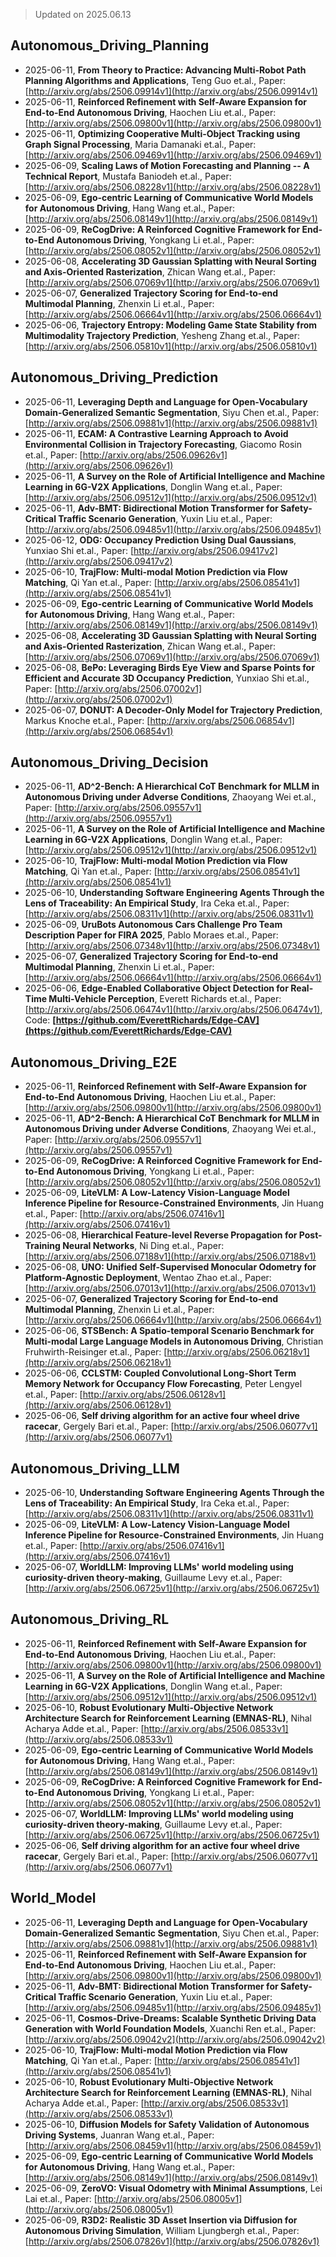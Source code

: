 > Updated on 2025.06.13

## Autonomous_Driving_Planning

- 2025-06-11, **From Theory to Practice: Advancing Multi-Robot Path Planning Algorithms and Applications**, Teng Guo et.al., Paper: [http://arxiv.org/abs/2506.09914v1](http://arxiv.org/abs/2506.09914v1)
- 2025-06-11, **Reinforced Refinement with Self-Aware Expansion for End-to-End Autonomous Driving**, Haochen Liu et.al., Paper: [http://arxiv.org/abs/2506.09800v1](http://arxiv.org/abs/2506.09800v1)
- 2025-06-11, **Optimizing Cooperative Multi-Object Tracking using Graph Signal Processing**, Maria Damanaki et.al., Paper: [http://arxiv.org/abs/2506.09469v1](http://arxiv.org/abs/2506.09469v1)
- 2025-06-09, **Scaling Laws of Motion Forecasting and Planning -- A Technical Report**, Mustafa Baniodeh et.al., Paper: [http://arxiv.org/abs/2506.08228v1](http://arxiv.org/abs/2506.08228v1)
- 2025-06-09, **Ego-centric Learning of Communicative World Models for Autonomous Driving**, Hang Wang et.al., Paper: [http://arxiv.org/abs/2506.08149v1](http://arxiv.org/abs/2506.08149v1)
- 2025-06-09, **ReCogDrive: A Reinforced Cognitive Framework for End-to-End Autonomous Driving**, Yongkang Li et.al., Paper: [http://arxiv.org/abs/2506.08052v1](http://arxiv.org/abs/2506.08052v1)
- 2025-06-08, **Accelerating 3D Gaussian Splatting with Neural Sorting and Axis-Oriented Rasterization**, Zhican Wang et.al., Paper: [http://arxiv.org/abs/2506.07069v1](http://arxiv.org/abs/2506.07069v1)
- 2025-06-07, **Generalized Trajectory Scoring for End-to-end Multimodal Planning**, Zhenxin Li et.al., Paper: [http://arxiv.org/abs/2506.06664v1](http://arxiv.org/abs/2506.06664v1)
- 2025-06-06, **Trajectory Entropy: Modeling Game State Stability from Multimodality Trajectory Prediction**, Yesheng Zhang et.al., Paper: [http://arxiv.org/abs/2506.05810v1](http://arxiv.org/abs/2506.05810v1)

## Autonomous_Driving_Prediction

- 2025-06-11, **Leveraging Depth and Language for Open-Vocabulary Domain-Generalized Semantic Segmentation**, Siyu Chen et.al., Paper: [http://arxiv.org/abs/2506.09881v1](http://arxiv.org/abs/2506.09881v1)
- 2025-06-11, **ECAM: A Contrastive Learning Approach to Avoid Environmental Collision in Trajectory Forecasting**, Giacomo Rosin et.al., Paper: [http://arxiv.org/abs/2506.09626v1](http://arxiv.org/abs/2506.09626v1)
- 2025-06-11, **A Survey on the Role of Artificial Intelligence and Machine Learning in 6G-V2X Applications**, Donglin Wang et.al., Paper: [http://arxiv.org/abs/2506.09512v1](http://arxiv.org/abs/2506.09512v1)
- 2025-06-11, **Adv-BMT: Bidirectional Motion Transformer for Safety-Critical Traffic Scenario Generation**, Yuxin Liu et.al., Paper: [http://arxiv.org/abs/2506.09485v1](http://arxiv.org/abs/2506.09485v1)
- 2025-06-12, **ODG: Occupancy Prediction Using Dual Gaussians**, Yunxiao Shi et.al., Paper: [http://arxiv.org/abs/2506.09417v2](http://arxiv.org/abs/2506.09417v2)
- 2025-06-10, **TrajFlow: Multi-modal Motion Prediction via Flow Matching**, Qi Yan et.al., Paper: [http://arxiv.org/abs/2506.08541v1](http://arxiv.org/abs/2506.08541v1)
- 2025-06-09, **Ego-centric Learning of Communicative World Models for Autonomous Driving**, Hang Wang et.al., Paper: [http://arxiv.org/abs/2506.08149v1](http://arxiv.org/abs/2506.08149v1)
- 2025-06-08, **Accelerating 3D Gaussian Splatting with Neural Sorting and Axis-Oriented Rasterization**, Zhican Wang et.al., Paper: [http://arxiv.org/abs/2506.07069v1](http://arxiv.org/abs/2506.07069v1)
- 2025-06-08, **BePo: Leveraging Birds Eye View and Sparse Points for Efficient and Accurate 3D Occupancy Prediction**, Yunxiao Shi et.al., Paper: [http://arxiv.org/abs/2506.07002v1](http://arxiv.org/abs/2506.07002v1)
- 2025-06-07, **DONUT: A Decoder-Only Model for Trajectory Prediction**, Markus Knoche et.al., Paper: [http://arxiv.org/abs/2506.06854v1](http://arxiv.org/abs/2506.06854v1)

## Autonomous_Driving_Decision

- 2025-06-11, **AD^2-Bench: A Hierarchical CoT Benchmark for MLLM in Autonomous Driving under Adverse Conditions**, Zhaoyang Wei et.al., Paper: [http://arxiv.org/abs/2506.09557v1](http://arxiv.org/abs/2506.09557v1)
- 2025-06-11, **A Survey on the Role of Artificial Intelligence and Machine Learning in 6G-V2X Applications**, Donglin Wang et.al., Paper: [http://arxiv.org/abs/2506.09512v1](http://arxiv.org/abs/2506.09512v1)
- 2025-06-10, **TrajFlow: Multi-modal Motion Prediction via Flow Matching**, Qi Yan et.al., Paper: [http://arxiv.org/abs/2506.08541v1](http://arxiv.org/abs/2506.08541v1)
- 2025-06-10, **Understanding Software Engineering Agents Through the Lens of Traceability: An Empirical Study**, Ira Ceka et.al., Paper: [http://arxiv.org/abs/2506.08311v1](http://arxiv.org/abs/2506.08311v1)
- 2025-06-09, **UruBots Autonomous Cars Challenge Pro Team Description Paper for FIRA 2025**, Pablo Moraes et.al., Paper: [http://arxiv.org/abs/2506.07348v1](http://arxiv.org/abs/2506.07348v1)
- 2025-06-07, **Generalized Trajectory Scoring for End-to-end Multimodal Planning**, Zhenxin Li et.al., Paper: [http://arxiv.org/abs/2506.06664v1](http://arxiv.org/abs/2506.06664v1)
- 2025-06-06, **Edge-Enabled Collaborative Object Detection for Real-Time Multi-Vehicle Perception**, Everett Richards et.al., Paper: [http://arxiv.org/abs/2506.06474v1](http://arxiv.org/abs/2506.06474v1), Code: **[https://github.com/EverettRichards/Edge-CAV](https://github.com/EverettRichards/Edge-CAV)**

## Autonomous_Driving_E2E

- 2025-06-11, **Reinforced Refinement with Self-Aware Expansion for End-to-End Autonomous Driving**, Haochen Liu et.al., Paper: [http://arxiv.org/abs/2506.09800v1](http://arxiv.org/abs/2506.09800v1)
- 2025-06-11, **AD^2-Bench: A Hierarchical CoT Benchmark for MLLM in Autonomous Driving under Adverse Conditions**, Zhaoyang Wei et.al., Paper: [http://arxiv.org/abs/2506.09557v1](http://arxiv.org/abs/2506.09557v1)
- 2025-06-09, **ReCogDrive: A Reinforced Cognitive Framework for End-to-End Autonomous Driving**, Yongkang Li et.al., Paper: [http://arxiv.org/abs/2506.08052v1](http://arxiv.org/abs/2506.08052v1)
- 2025-06-09, **LiteVLM: A Low-Latency Vision-Language Model Inference Pipeline for Resource-Constrained Environments**, Jin Huang et.al., Paper: [http://arxiv.org/abs/2506.07416v1](http://arxiv.org/abs/2506.07416v1)
- 2025-06-08, **Hierarchical Feature-level Reverse Propagation for Post-Training Neural Networks**, Ni Ding et.al., Paper: [http://arxiv.org/abs/2506.07188v1](http://arxiv.org/abs/2506.07188v1)
- 2025-06-08, **UNO: Unified Self-Supervised Monocular Odometry for Platform-Agnostic Deployment**, Wentao Zhao et.al., Paper: [http://arxiv.org/abs/2506.07013v1](http://arxiv.org/abs/2506.07013v1)
- 2025-06-07, **Generalized Trajectory Scoring for End-to-end Multimodal Planning**, Zhenxin Li et.al., Paper: [http://arxiv.org/abs/2506.06664v1](http://arxiv.org/abs/2506.06664v1)
- 2025-06-06, **STSBench: A Spatio-temporal Scenario Benchmark for Multi-modal Large Language Models in Autonomous Driving**, Christian Fruhwirth-Reisinger et.al., Paper: [http://arxiv.org/abs/2506.06218v1](http://arxiv.org/abs/2506.06218v1)
- 2025-06-06, **CCLSTM: Coupled Convolutional Long-Short Term Memory Network for Occupancy Flow Forecasting**, Peter Lengyel et.al., Paper: [http://arxiv.org/abs/2506.06128v1](http://arxiv.org/abs/2506.06128v1)
- 2025-06-06, **Self driving algorithm for an active four wheel drive racecar**, Gergely Bari et.al., Paper: [http://arxiv.org/abs/2506.06077v1](http://arxiv.org/abs/2506.06077v1)

## Autonomous_Driving_LLM

- 2025-06-10, **Understanding Software Engineering Agents Through the Lens of Traceability: An Empirical Study**, Ira Ceka et.al., Paper: [http://arxiv.org/abs/2506.08311v1](http://arxiv.org/abs/2506.08311v1)
- 2025-06-09, **LiteVLM: A Low-Latency Vision-Language Model Inference Pipeline for Resource-Constrained Environments**, Jin Huang et.al., Paper: [http://arxiv.org/abs/2506.07416v1](http://arxiv.org/abs/2506.07416v1)
- 2025-06-07, **WorldLLM: Improving LLMs' world modeling using curiosity-driven theory-making**, Guillaume Levy et.al., Paper: [http://arxiv.org/abs/2506.06725v1](http://arxiv.org/abs/2506.06725v1)

## Autonomous_Driving_RL

- 2025-06-11, **Reinforced Refinement with Self-Aware Expansion for End-to-End Autonomous Driving**, Haochen Liu et.al., Paper: [http://arxiv.org/abs/2506.09800v1](http://arxiv.org/abs/2506.09800v1)
- 2025-06-11, **A Survey on the Role of Artificial Intelligence and Machine Learning in 6G-V2X Applications**, Donglin Wang et.al., Paper: [http://arxiv.org/abs/2506.09512v1](http://arxiv.org/abs/2506.09512v1)
- 2025-06-10, **Robust Evolutionary Multi-Objective Network Architecture Search for Reinforcement Learning (EMNAS-RL)**, Nihal Acharya Adde et.al., Paper: [http://arxiv.org/abs/2506.08533v1](http://arxiv.org/abs/2506.08533v1)
- 2025-06-09, **Ego-centric Learning of Communicative World Models for Autonomous Driving**, Hang Wang et.al., Paper: [http://arxiv.org/abs/2506.08149v1](http://arxiv.org/abs/2506.08149v1)
- 2025-06-09, **ReCogDrive: A Reinforced Cognitive Framework for End-to-End Autonomous Driving**, Yongkang Li et.al., Paper: [http://arxiv.org/abs/2506.08052v1](http://arxiv.org/abs/2506.08052v1)
- 2025-06-07, **WorldLLM: Improving LLMs' world modeling using curiosity-driven theory-making**, Guillaume Levy et.al., Paper: [http://arxiv.org/abs/2506.06725v1](http://arxiv.org/abs/2506.06725v1)
- 2025-06-06, **Self driving algorithm for an active four wheel drive racecar**, Gergely Bari et.al., Paper: [http://arxiv.org/abs/2506.06077v1](http://arxiv.org/abs/2506.06077v1)

## World_Model

- 2025-06-11, **Leveraging Depth and Language for Open-Vocabulary Domain-Generalized Semantic Segmentation**, Siyu Chen et.al., Paper: [http://arxiv.org/abs/2506.09881v1](http://arxiv.org/abs/2506.09881v1)
- 2025-06-11, **Reinforced Refinement with Self-Aware Expansion for End-to-End Autonomous Driving**, Haochen Liu et.al., Paper: [http://arxiv.org/abs/2506.09800v1](http://arxiv.org/abs/2506.09800v1)
- 2025-06-11, **Adv-BMT: Bidirectional Motion Transformer for Safety-Critical Traffic Scenario Generation**, Yuxin Liu et.al., Paper: [http://arxiv.org/abs/2506.09485v1](http://arxiv.org/abs/2506.09485v1)
- 2025-06-11, **Cosmos-Drive-Dreams: Scalable Synthetic Driving Data Generation with World Foundation Models**, Xuanchi Ren et.al., Paper: [http://arxiv.org/abs/2506.09042v2](http://arxiv.org/abs/2506.09042v2)
- 2025-06-10, **TrajFlow: Multi-modal Motion Prediction via Flow Matching**, Qi Yan et.al., Paper: [http://arxiv.org/abs/2506.08541v1](http://arxiv.org/abs/2506.08541v1)
- 2025-06-10, **Robust Evolutionary Multi-Objective Network Architecture Search for Reinforcement Learning (EMNAS-RL)**, Nihal Acharya Adde et.al., Paper: [http://arxiv.org/abs/2506.08533v1](http://arxiv.org/abs/2506.08533v1)
- 2025-06-10, **Diffusion Models for Safety Validation of Autonomous Driving Systems**, Juanran Wang et.al., Paper: [http://arxiv.org/abs/2506.08459v1](http://arxiv.org/abs/2506.08459v1)
- 2025-06-09, **Ego-centric Learning of Communicative World Models for Autonomous Driving**, Hang Wang et.al., Paper: [http://arxiv.org/abs/2506.08149v1](http://arxiv.org/abs/2506.08149v1)
- 2025-06-09, **ZeroVO: Visual Odometry with Minimal Assumptions**, Lei Lai et.al., Paper: [http://arxiv.org/abs/2506.08005v1](http://arxiv.org/abs/2506.08005v1)
- 2025-06-09, **R3D2: Realistic 3D Asset Insertion via Diffusion for Autonomous Driving Simulation**, William Ljungbergh et.al., Paper: [http://arxiv.org/abs/2506.07826v1](http://arxiv.org/abs/2506.07826v1)

